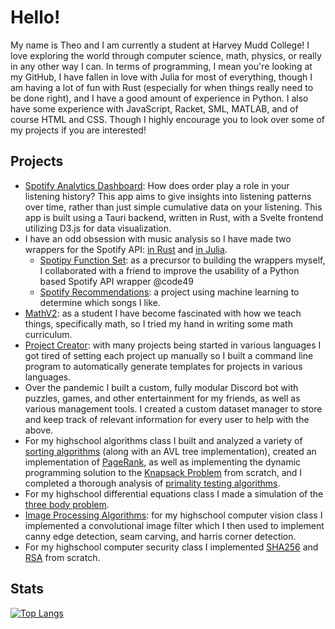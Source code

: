 # Hello! 

My name is Theo and I am currently a student at Harvey Mudd College! I love exploring the world through computer science, math, physics, or really in any other way I can. In terms of programming, I mean you're looking at my GitHub, I have fallen in love with Julia for most of everything, though I am having a lot of fun with Rust (especially for when things really need to be done right), and I have a good amount of experience in Python. I also have some experience with JavaScript, Racket, SML, MATLAB, and of course HTML and CSS. Though I highly encourage you to look over some of my projects if you are interested!

## Projects
- [Spotify Analytics Dashboard](https://github.com/TheSharkhead2/Spotify_Analytics_Dashboard): How does order play a role in your listening history? This app aims to give insights into listening patterns over time, rather than just simple cumulative data on your listening. This app is built using a Tauri backend, written in Rust, with a Svelte frontend utilizing D3.js for data visualization.
- I have an odd obsession with music analysis so I have made two wrappers for the Spotify API: [in Rust](https://github.com/TheSharkhead2/spotify.rs) and [in Julia](https://github.com/TheSharkhead2/Julia_Spotify).
   - [Spotipy Function Set](https://github.com/TheSharkhead2/SpotipyFunction_Set): as a precursor to building the wrappers myself, I collaborated with a friend to improve the usability of a Python based Spotify API wrapper @code49
   - [Spotify Recommendations](https://github.com/TheSharkhead2/SpotifyRecommendations): a project using machine learning to determine which songs I like. 
- [MathV2](https://github.com/TheSharkhead2/MathV2): as a student I have become fascinated with how we teach things, specifically math, so I tried my hand in writing some math curriculum. 
- [Project Creator](https://github.com/TheSharkhead2/Project_Creator): with many projects being started in various languages I got tired of setting each project up manually so I built a command line program to automatically generate templates for projects in various languages.
- Over the pandemic I built a custom, fully modular Discord bot with puzzles, games, and other entertainment for my friends, as well as various management tools. I created a custom dataset manager to store and keep track of relevant information for every user to help with the above.
- For my highschool algorithms class I built and analyzed a variety of [sorting algorithms](https://github.com/TheSharkhead2/list_sorting) (along with an AVL tree implementation), created an implementation of [PageRank](https://github.com/TheSharkhead2/PageRank), as well as implementing the dynamic programming solution to the [Knapsack Problem](https://github.com/TheSharkhead2/Knapsack_Problem) from scratch, and I completed a thorough analysis of [primality testing algorithms](https://github.com/TheSharkhead2/Primality_Testing).
- For my highschool differential equations class I made a simulation of the [three body problem](https://github.com/TheSharkhead2/third_body_simulation).
- [Image Processing Algorithms](https://github.com/TheSharkhead2/imageProcessing): for my highschool computer vision class I implemented a convolutional image filter which I then used to implement canny edge detection, seam carving, and harris corner detection. 
- For my highschool computer security class I implemented [SHA256](https://github.com/TheSharkhead2/sha256) and [RSA](https://github.com/TheSharkhead2/RSA) from scratch. 

## Stats

<!-- (Wakatime stats are from December 1, 2021 so they tend to not fully represent my activity right now) -->

<!-- [![GitHub stats](https://github-readme-stats.vercel.app/api?username=TheSharkhead2&count_private=true&hide=issues&theme=react)](https://github.com/anuraghazra/github-readme-stats) -->

<!-- [![wakatime stats](https://github-readme-stats.vercel.app/api/wakatime?username=75e033f5-beb6-4359-afae-db8209348d42&theme=react&hide=JSON,Markdown,TeX,Text&langs_count=6)](https://github.com/anuraghazra/github-readme-stats) -->

[![Top Langs](https://github-readme-stats.vercel.app/api/top-langs/?username=TheSharkhead2&theme=react&layout=compact&hide=TeX)](https://github.com/anuraghazra/github-readme-stats)


